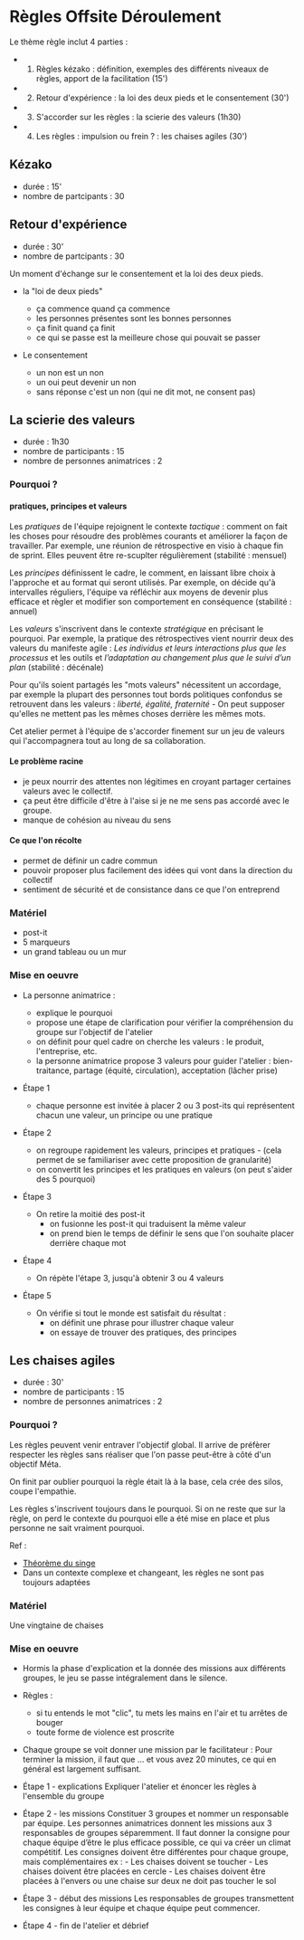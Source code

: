 # Règles Offsite Déroulement

Le thème règle inclut 4 parties :
- 1. Règles kézako : définition, exemples des différents niveaux de règles, apport de la facilitation (15')
- 2. Retour d'expérience : la loi des deux pieds et le consentement (30')
- 3. S'accorder sur les règles : la scierie des valeurs (1h30)
- 4. Les règles : impulsion ou frein ? : les chaises agiles (30')

## Kézako
- durée : 15'
- nombre de partcipants : 30


## Retour d'expérience
- durée : 30'
- nombre de partcipants : 30

Un moment d'échange sur le consentement et la loi des deux pieds.

- la "loi de deux pieds"
   - ça commence quand ça commence
   - les personnes présentes sont les bonnes personnes
   - ça finit quand ça finit
   - ce qui se passe est la meilleure chose qui pouvait se passer 

- Le consentement
  - un non est un non
  - un oui peut devenir un non 
  - sans réponse c'est un non (qui ne dit mot, ne consent pas)

## La scierie des valeurs
- durée : 1h30
- nombre de participants : 15
- nombre de personnes animatrices : 2

### Pourquoi ?

#### pratiques, principes et valeurs

Les *pratiques* de l'équipe rejoignent le contexte *tactique* : comment on fait les choses pour résoudre des problèmes courants et améliorer la façon de travailler. Par exemple, une réunion de rétrospective en visio à chaque fin de sprint. Elles peuvent être re-scuplter régulièrement (stabilité : mensuel)

Les *principes* définissent le cadre, le comment, en laissant libre choix à l'approche et au format qui seront utilisés. Par exemple, on décide qu'à intervalles réguliers, l'équipe va réfléchir aux moyens de devenir plus efficace et règler et modifier son comportement en conséquence (stabilité : annuel)

Les *valeurs* s'inscrivent dans le contexte *stratégique* en précisant le pourquoi. Par exemple, la pratique des rétrospectives vient nourrir deux des valeurs du manifeste agile : *Les individus et leurs interactions plus que les processus* et les outils et *l’adaptation au changement plus que le suivi d’un plan* (stabilité : décénale)

Pour qu'ils soient partagés les "mots valeurs" nécessitent un accordage, par exemple la plupart des personnes tout bords politiques confondus se retrouvent dans les valeurs : *liberté, égalité, fraternité* - On peut supposer qu'elles ne mettent pas les mêmes choses derrière les mêmes mots.

Cet atelier permet à l'équipe de s'accorder finement sur un jeu de valeurs qui l'accompagnera tout au long de sa collaboration.

#### Le problème racine

- je peux nourrir des attentes non légitimes en croyant partager certaines valeurs avec le collectif.
- ça peut être difficile d'être à l'aise si je ne me sens pas accordé avec le groupe.
- manque de cohésion au niveau du sens

#### Ce que l'on récolte

- permet de définir un cadre commun
- pouvoir proposer plus facilement des idées qui vont dans la direction du collectif
- sentiment de sécurité et de consistance dans ce que l'on entreprend

### Matériel

- post-it
- 5 marqueurs
- un grand tableau ou un mur

### Mise en oeuvre

- La personne animatrice :
  - explique le pourquoi
  - propose une étape de clarification pour vérifier la compréhension du groupe sur l'objectif de l'atelier
  - on définit pour quel cadre on cherche les valeurs : le produit, l'entreprise, etc. 
  - la personne animatrice propose 3 valeurs pour guider l'atelier : bien-traitance, partage (équité, circulation), acceptation (lâcher prise) 

- Étape 1
  - chaque personne est invitée à placer 2 ou 3 post-its qui représentent chacun une valeur, un principe ou une pratique

- Étape 2
  - on regroupe rapidement les valeurs, principes et pratiques - (cela permet de se familiariser avec cette proposition de granularité)
  - on convertit les principes et les pratiques en valeurs (on peut s'aider des 5 pourquoi)

- Étape 3 
  - On retire la moitié des post-it
    - on fusionne les post-it qui traduisent la même valeur
    - on prend bien le temps de définir le sens que l'on souhaite placer derrière chaque mot
   
- Étape 4
  - On répète l'étape 3, jusqu'à obtenir 3 ou 4 valeurs 

- Étape 5
  - On vérifie si tout le monde est satisfait du résultat :
    - on définit une phrase pour illustrer chaque valeur
    - on essaye de trouver des pratiques, des principes

## Les chaises agiles
- durée : 30'
- nombre de participants : 15
- nombre de personnes animatrices : 2

### Pourquoi ?

Les règles peuvent venir entraver l'objectif global. Il arrive de préfèrer respecter les règles sans réaliser que l'on passe  peut-être à côté d'un objectif Méta.

On finit par oublier pourquoi la règle était là à la base, cela crée des silos, coupe l'empathie. 

Les règles s'inscrivent toujours dans le pourquoi. Si on ne reste que sur la règle, on perd le contexte du pourquoi elle a été mise en place et plus personne ne sait vraiment pourquoi.

Ref : 
- [Théorème du singe](https://fr.wikipedia.org/wiki/Th%C3%A9or%C3%A8me_du_singe)
- Dans un contexte complexe et changeant, les règles ne sont pas toujours adaptées

### Matériel

Une vingtaine de chaises

### Mise en oeuvre

- Hormis la phase d'explication et la donnée des missions aux différents groupes, le jeu se passe intégralement dans le silence. 
- Règles :
    - si tu entends le mot  "clic", tu mets les mains en l'air et tu arrêtes de bouger
    - toute forme de violence est proscrite
- Chaque groupe se voit donner une mission par le facilitateur : Pour terminer la mission, il faut que ... et vous avez 20 minutes, ce qui en général est largement suffisant.

- Étape 1 - explications
Expliquer l'atelier et énoncer les règles à l'ensemble du groupe

- Étape 2 - les missions
Constituer 3 groupes et nommer un responsable par équipe.
Les personnes animatrices donnent les missions aux 3 responsables de groupes séparemment.
Il faut donner la consigne pour chaque équipe d’être le plus efficace possible, ce qui va créer un climat compétitif.
Les consignes doivent être différentes pour chaque groupe, mais complémentaires
    ex :    - Les chaises doivent se toucher
            - Les chaises doivent être placées en cercle
            - Les chaises doivent être placées à l'envers ou une chaise sur deux ne doit pas toucher le sol
    
- Étape 3 - début des missions
Les responsables de groupes transmettent les consignes à leur équipe et chaque équipe peut commencer. 

- Étape 4 - fin de l'atelier et débrief


